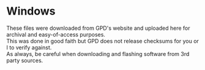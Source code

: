 # Windows

These files were downloaded from GPD's website and uploaded here for archival and easy-of-access purposes.  
This was done in good faith but GPD does not release checksums for you or I to verify against.  
As always, be careful when downloading and flashing software from 3rd party sources.
